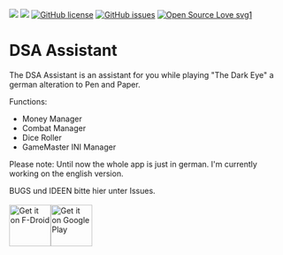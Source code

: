 <img src="https://img.shields.io/github/release/LuigiTheHunter/DSAAssistant.svg?logo=github" />   <img src="https://img.shields.io/f-droid/v/eu.roggstar.luigithehunter.dsaassistent.svg" />   [![GitHub license](https://img.shields.io/github/license/LuigiTheHunter/DSAAssistant.svg)](https://github.com/LuigiTheHunter/DSAAssistant/blob/master/LICENSE)   [![GitHub issues](https://img.shields.io/github/issues/LuigiTheHunter/DSAAssistant.svg)](https://GitHub.com/LuigiTheHunter/DSAAssistant/issues/)   [![Open Source Love svg1](https://badges.frapsoft.com/os/v1/open-source.svg?v=103)](https://github.com/ellerbrock/open-source-badges/)


# DSA Assistant

The DSA Assistant is an assistant for you while playing "The Dark Eye" a german alteration to Pen and Paper.

Functions:
 - Money Manager
 - Combat Manager
 - Dice Roller
 - GameMaster INI Manager

Please note:
Until now the whole app is just in german. I'm currently working on the english version.

BUGS und IDEEN bitte hier unter Issues.<br><br>
<a href='https://f-droid.org/en/packages/eu.roggstar.luigithehunter.dsaassistent' target="_blank"><img alt='Get it on F-Droid' src='https://f-droid.org/badge/get-it-on.png' height="75"/></a><a href='https://play.google.com/store/apps/details?id=eu.roggstar.luigithehunter.dsaassistent&pcampaignid=MKT-Other-global-all-co-prtnr-py-PartBadge-Mar2515-1' target="_blank"><img alt='Get it on Google Play' src='https://play.google.com/intl/en_us/badges/images/generic/en_badge_web_generic.png' height="75"/></a>
